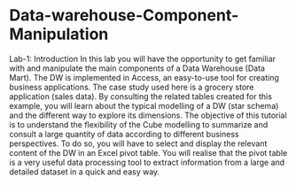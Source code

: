 # Data-warehouse-Component-Manipulation
Lab-1: Introduction
In this lab you will have the opportunity to get familiar with and manipulate the main components of a Data Warehouse (Data Mart). The DW is implemented in Access, an easy-to-use tool for creating business applications. The case study used here is a grocery store application (sales data). By consulting the related tables created for this example, you will learn about the typical modelling of a DW (star schema) and the different way to explore its dimensions.
The objective of this tutorial is to understand the flexibility of the Cube modelling to summarize and consult a large quantity of data according to different business perspectives. To do so, you will have to select and display the relevant content of the DW in an Excel pivot table. You will realise that the pivot table is a very useful data processing tool to extract information from a large and detailed dataset in a quick and easy way.

